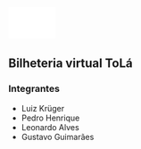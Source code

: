 ![tola](https://github.com/itisluiz/ToLa/blob/main/res/logo.png)
## Bilheteria virtual ToLá

### Integrantes
- Luiz Krüger
- Pedro Henrique
- Leonardo Alves
- Gustavo Guimarães
